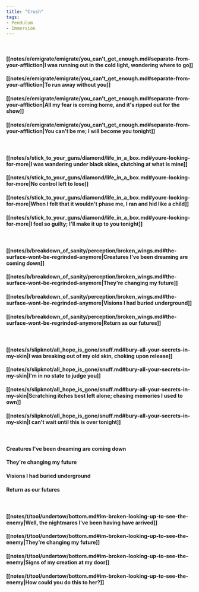 ```yaml
---
title: "Crush"
tags:
- Pendulum
- Immersion
---
```

&nbsp;
#### [[notes/e/emigrate/emigrate/you_can’t_get_enough.md#separate-from-your-affliction|I was running out in the cold light, wondering where to go]]
#### [[notes/e/emigrate/emigrate/you_can’t_get_enough.md#separate-from-your-affliction|To run away without you]]
#### [[notes/e/emigrate/emigrate/you_can’t_get_enough.md#separate-from-your-affliction|All my fear is coming home, and it's ripped out for the show]]
#### [[notes/e/emigrate/emigrate/you_can’t_get_enough.md#separate-from-your-affliction|You can't be me; I will become you tonight]]
&nbsp;
#### [[notes/s/stick_to_your_guns/diamond/life_in_a_box.md#youre-looking-for-more|I was wandering under black skies, clutching at what is mine]]
#### [[notes/s/stick_to_your_guns/diamond/life_in_a_box.md#youre-looking-for-more|No control left to lose]]
#### [[notes/s/stick_to_your_guns/diamond/life_in_a_box.md#youre-looking-for-more|When I felt that it wouldn't phase me, I ran and hid like a child]]
#### [[notes/s/stick_to_your_guns/diamond/life_in_a_box.md#youre-looking-for-more|I feel so guilty; I'll make it up to you tonight]]
&nbsp;
#### [[notes/b/breakdown_of_sanity/perception/broken_wings.md#the-surface-wont-be-regrinded-anymore|Creatures I've been dreaming are coming down]]
#### [[notes/b/breakdown_of_sanity/perception/broken_wings.md#the-surface-wont-be-regrinded-anymore|They're changing my future]]
#### [[notes/b/breakdown_of_sanity/perception/broken_wings.md#the-surface-wont-be-regrinded-anymore|Visions I had buried underground]]
#### [[notes/b/breakdown_of_sanity/perception/broken_wings.md#the-surface-wont-be-regrinded-anymore|Return as our futures]]
&nbsp;
#### [[notes/s/slipknot/all_hope_is_gone/snuff.md#bury-all-your-secrets-in-my-skin|I was breaking out of my old skin, choking upon release]]
#### [[notes/s/slipknot/all_hope_is_gone/snuff.md#bury-all-your-secrets-in-my-skin|I'm in no state to judge you]]
#### [[notes/s/slipknot/all_hope_is_gone/snuff.md#bury-all-your-secrets-in-my-skin|Scratching itches best left alone; chasing memories I used to own]]
#### [[notes/s/slipknot/all_hope_is_gone/snuff.md#bury-all-your-secrets-in-my-skin|I can't wait until this is over tonight]]
&nbsp;
#### Creatures I've been dreaming are coming down
#### They're changing my future
#### Visions I had buried underground
#### Return as our futures
&nbsp;
#### [[notes/t/tool/undertow/bottom.md#im-broken-looking-up-to-see-the-enemy|Well, the nightmares I've been having have arrived]]
#### [[notes/t/tool/undertow/bottom.md#im-broken-looking-up-to-see-the-enemy|They're changing my future]]
#### [[notes/t/tool/undertow/bottom.md#im-broken-looking-up-to-see-the-enemy|Signs of my creation at my door]]
#### [[notes/t/tool/undertow/bottom.md#im-broken-looking-up-to-see-the-enemy|How could you do this to her?]]
